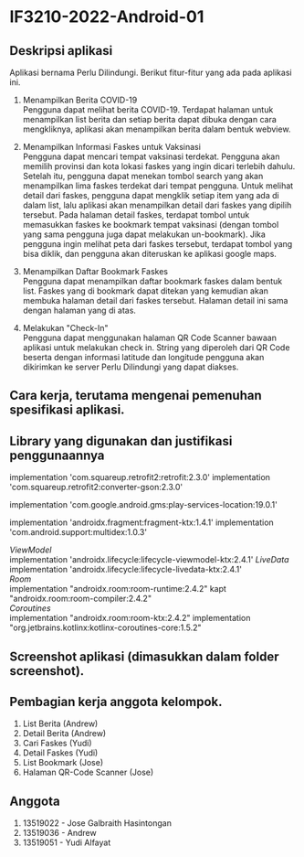 # IF3210-2022-Android-01

## Deskripsi aplikasi
Aplikasi bernama Perlu Dilindungi. Berikut fitur-fitur yang ada pada aplikasi ini.
1. Menampilkan Berita COVID-19  
Pengguna dapat melihat berita COVID-19. Terdapat halaman untuk menampilkan list berita dan setiap berita dapat dibuka dengan cara mengkliknya, aplikasi akan menampilkan berita dalam bentuk webview.

2. Menampilkan Informasi Faskes untuk Vaksinasi  
Pengguna dapat mencari tempat vaksinasi terdekat. Pengguna akan memilih provinsi dan kota lokasi faskes yang ingin dicari terlebih dahulu. Setelah itu, pengguna dapat menekan tombol search yang akan menampilkan lima faskes terdekat dari tempat pengguna. Untuk melihat detail dari faskes, pengguna dapat mengklik setiap item yang ada di dalam list, lalu aplikasi akan menampilkan detail dari faskes yang dipilih tersebut. Pada halaman detail faskes, terdapat tombol untuk memasukkan faskes ke bookmark tempat vaksinasi (dengan tombol yang sama pengguna juga dapat melakukan un-bookmark). Jika pengguna ingin melihat peta dari faskes tersebut, terdapat tombol yang bisa diklik, dan pengguna akan diteruskan ke aplikasi google maps.

3. Menampilkan Daftar Bookmark Faskes  
Pengguna dapat menampilkan daftar bookmark faskes dalam bentuk list. Faskes yang di bookmark dapat ditekan yang kemudian akan membuka halaman detail dari faskes tersebut. Halaman detail ini sama dengan halaman yang di atas.

4. Melakukan "Check-In"  
Pengguna dapat menggunakan halaman QR Code Scanner bawaan aplikasi untuk melakukan check in. String yang diperoleh dari QR Code beserta dengan informasi latitude dan longitude pengguna akan dikirimkan ke server Perlu Dilindungi yang dapat diakses.


## Cara kerja, terutama mengenai pemenuhan spesifikasi aplikasi.


## Library yang digunakan dan justifikasi penggunaannya  
implementation 'com.squareup.retrofit2:retrofit:2.3.0'
implementation 'com.squareup.retrofit2:converter-gson:2.3.0'

implementation 'com.google.android.gms:play-services-location:19.0.1'

implementation 'androidx.fragment:fragment-ktx:1.4.1'
implementation 'com.android.support:multidex:1.0.3'

_ViewModel_  
implementation 'androidx.lifecycle:lifecycle-viewmodel-ktx:2.4.1'
_LiveData_  
implementation 'androidx.lifecycle:lifecycle-livedata-ktx:2.4.1'  
_Room_  
implementation "androidx.room:room-runtime:2.4.2"
kapt "androidx.room:room-compiler:2.4.2"  
_Coroutines_  
implementation "androidx.room:room-ktx:2.4.2"
implementation "org.jetbrains.kotlinx:kotlinx-coroutines-core:1.5.2"

## Screenshot aplikasi (dimasukkan dalam folder screenshot).

## Pembagian kerja anggota kelompok.
1. List Berita (Andrew)
2. Detail Berita (Andrew)
3. Cari Faskes (Yudi)
4. Detail Faskes (Yudi)
5. List Bookmark (Jose)
6. Halaman QR-Code Scanner (Jose)

## Anggota
1. 13519022 - Jose Galbraith Hasintongan
2. 13519036 - Andrew
3. 13519051 - Yudi Alfayat

